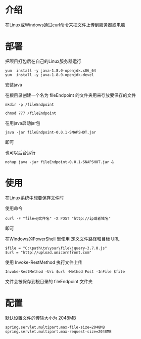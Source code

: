 # 介绍
在Linux或Windows通过curl命令来把文件上传到服务器或电脑


# 部署



把项目打包后在自己的Linux服务器运行

```
yum  install -y java-1.8.0-openjdk.x86_64
yum  install -y java-1.8.0-openjdk-devel
```

安装java



在根目录创建一个名为 fileEndpoint 的文件夹用来存放要保存的文件

```
mkdir -p /fileEndpoint
```



```
chmod 777 /fileEndpoint
```

在用java启动jar包

```
java -jar fileEndpoint-0.0.1-SNAPSHOT.jar
```

即可

也可以后台运行

```
nohup java -jar fileEndpoint-0.0.1-SNAPSHOT.jar &
```



# 使用

在Linux系统中想要保存文件时

使用命令

```
curl -F "file=@文件名" -X POST "http://ip或者域名"
```

即可

在Windows的PowerShell 里使用
定义文件路径和目标 URL
```
$file = "C:\path\to\your\file\jquery-3.7.0.js"
$url = "http://upload.unicornfront.com"
```
使用 Invoke-RestMethod 执行文件上传
```
Invoke-RestMethod -Uri $url -Method Post -InFile $file
```


文件会被保存到根目录的 fileEndpoint 文件夹



# 配置

默认设置文件的传输大小为 2048MB

```
spring.servlet.multipart.max-file-size=2048MB
spring.servlet.multipart.max-request-size=2048MB
```

